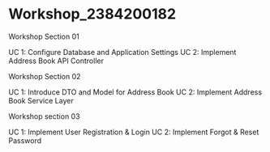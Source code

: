 # Workshop_2384200182
Workshop Section 01

UC 1: Configure Database and Application Settings
UC 2: Implement Address Book API Controller

Workshop Section 02

UC 1: Introduce DTO and Model for Address Book
UC 2: Implement Address Book Service Layer

Workshop section 03

UC 1: Implement User Registration & Login
UC 2: Implement Forgot & Reset Password

